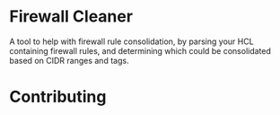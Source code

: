 # Firewall Cleaner

A tool to help with firewall rule consolidation, by parsing your HCL containing firewall rules, and determining which could be consolidated based on CIDR ranges and tags.

# Contributing

